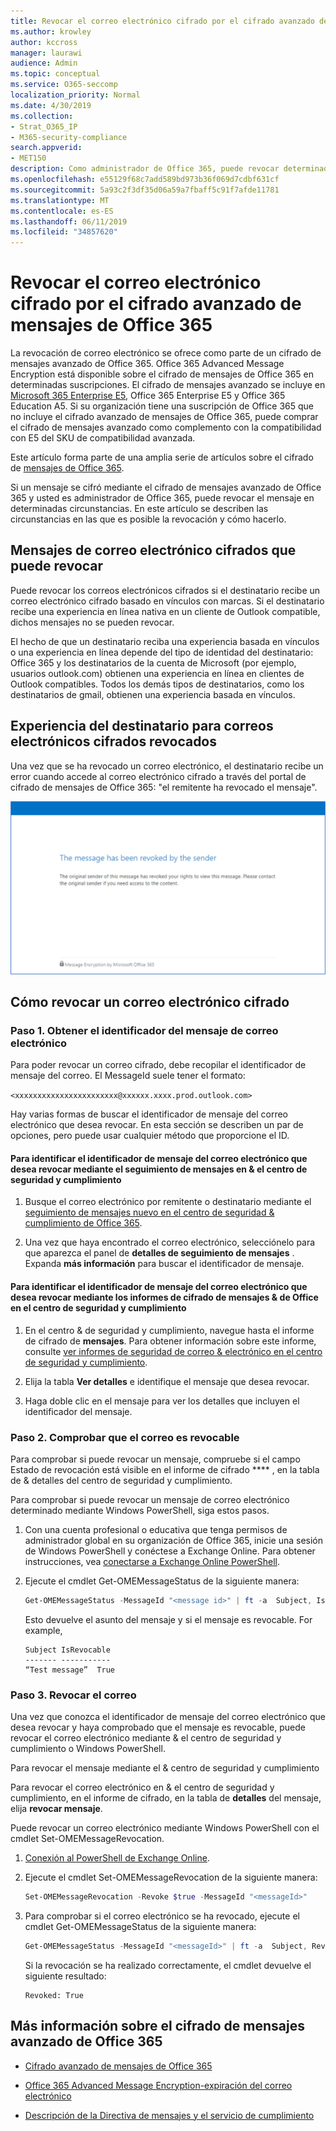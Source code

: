 ```yaml
---
title: Revocar el correo electrónico cifrado por el cifrado avanzado de mensajes de Office 365
ms.author: krowley
author: kccross
manager: laurawi
audience: Admin
ms.topic: conceptual
ms.service: O365-seccomp
localization_priority: Normal
ms.date: 4/30/2019
ms.collection:
- Strat_O365_IP
- M365-security-compliance
search.appverid:
- MET150
description: Como administrador de Office 365, puede revocar determinados mensajes de correo electrónico cifrados con el cifrado avanzado de mensajes de Office 365.
ms.openlocfilehash: e55129f68c7add589bd973b36f069d7cdbf631cf
ms.sourcegitcommit: 5a93c2f3df35d06a59a7fbaff5c91f7afde11781
ms.translationtype: MT
ms.contentlocale: es-ES
ms.lasthandoff: 06/11/2019
ms.locfileid: "34857620"
---
```

# <a name="revoke-email-encrypted-by-office-365-advanced-message-encryption"></a>Revocar el correo electrónico cifrado por el cifrado avanzado de mensajes de Office 365

La revocación de correo electrónico se ofrece como parte de un cifrado de mensajes avanzado de Office 365. Office 365 Advanced Message Encryption está disponible sobre el cifrado de mensajes de Office 365 en determinadas suscripciones. El cifrado de mensajes avanzado se incluye en [Microsoft 365 Enterprise E5](https://www.microsoft.com/microsoft-365/enterprise/home), Office 365 Enterprise E5 y Office 365 Education A5. Si su organización tiene una suscripción de Office 365 que no incluye el cifrado avanzado de mensajes de Office 365, puede comprar el cifrado de mensajes avanzado como complemento con la compatibilidad con E5 del SKU de compatibilidad avanzada.

Este artículo forma parte de una amplia serie de artículos sobre el cifrado de [mensajes de Office 365](ome.md).

Si un mensaje se cifró mediante el cifrado de mensajes avanzado de Office 365 y usted es administrador de Office 365, puede revocar el mensaje en determinadas circunstancias. En este artículo se describen las circunstancias en las que es posible la revocación y cómo hacerlo.
  
## <a name="encrypted-emails-that-you-can-revoke"></a>Mensajes de correo electrónico cifrados que puede revocar

Puede revocar los correos electrónicos cifrados si el destinatario recibe un correo electrónico cifrado basado en vínculos con marcas. Si el destinatario recibe una experiencia en línea nativa en un cliente de Outlook compatible, dichos mensajes no se pueden revocar.

El hecho de que un destinatario reciba una experiencia basada en vínculos o una experiencia en línea depende del tipo de identidad del destinatario: Office 365 y los destinatarios de la cuenta de Microsoft (por ejemplo, usuarios outlook.com) obtienen una experiencia en línea en clientes de Outlook compatibles. Todos los demás tipos de destinatarios, como los destinatarios de gmail, obtienen una experiencia basada en vínculos.

## <a name="recipient-experience-for-revoked-encrypted-emails"></a>Experiencia del destinatario para correos electrónicos cifrados revocados

Una vez que se ha revocado un correo electrónico, el destinatario recibe un error cuando accede al correo electrónico cifrado a través del portal de cifrado de mensajes de Office 365: "el remitente ha revocado el mensaje".

![Captura de pantalla que muestra un correo electrónico cifrado revocado.](media/revoked-encrypted-email.png)

## <a name="how-to-revoke-an-encrypted-email"></a>Cómo revocar un correo electrónico cifrado

### <a name="step-1-obtain-the-message-id-of-the-email"></a>Paso 1. Obtener el identificador del mensaje de correo electrónico

Para poder revocar un correo cifrado, debe recopilar el identificador de mensaje del correo. El MessageId suele tener el formato:

`<xxxxxxxxxxxxxxxxxxxxxxx@xxxxxx.xxxx.prod.outlook.com>`  

Hay varias formas de buscar el identificador de mensaje del correo electrónico que desea revocar. En esta sección se describen un par de opciones, pero puede usar cualquier método que proporcione el ID.

#### <a name="to-identify-the-message-id-of-the-email-you-want-to-revoke-by-using-message-trace-in-the-security-amp-compliance-center"></a>Para identificar el identificador de mensaje del correo electrónico que desea revocar mediante el seguimiento de mensajes en &amp; el centro de seguridad y cumplimiento

1. Busque el correo electrónico por remitente o destinatario mediante el [seguimiento de mensajes nuevo en el centro de seguridad & cumplimiento de Office 365](https://blogs.technet.microsoft.com/exchange/2018/05/02/new-message-trace-in-office-365-security-compliance-center/).

2. Una vez que haya encontrado el correo electrónico, selecciónelo para que aparezca el panel de **detalles de seguimiento de mensajes** . Expanda **más información** para buscar el identificador de mensaje.

#### <a name="to-identify-the-message-id-of-the-email-you-want-to-revoke-by-using-office-message-encryption-reports-in-the-security-amp-compliance-center"></a>Para identificar el identificador de mensaje del correo electrónico que desea revocar mediante los informes de cifrado de mensajes &amp; de Office en el centro de seguridad y cumplimiento

1. En el centro &amp; de seguridad y cumplimiento, navegue hasta el informe de cifrado de **mensajes**. Para obtener información sobre este informe, consulte [ver informes de seguridad de correo &amp; electrónico en el centro de seguridad y cumplimiento](view-email-security-reports.md).

2. Elija la tabla **Ver detalles** e identifique el mensaje que desea revocar.

3. Haga doble clic en el mensaje para ver los detalles que incluyen el identificador del mensaje.

### <a name="step-2-verify-that-the-mail-is-revocable"></a>Paso 2. Comprobar que el correo es revocable

Para comprobar si puede revocar un mensaje, compruebe si el campo Estado de revocación está visible en el informe de cifrado **** , en la tabla de &amp; detalles del centro de seguridad y cumplimiento.

Para comprobar si puede revocar un mensaje de correo electrónico determinado mediante Windows PowerShell, siga estos pasos.

1. Con una cuenta profesional o educativa que tenga permisos de administrador global en su organización de Office 365, inicie una sesión de Windows PowerShell y conéctese a Exchange Online. Para obtener instrucciones, vea [conectarse a Exchange Online PowerShell](https://aka.ms/exopowershell).

2. Ejecute el cmdlet Get-OMEMessageStatus de la siguiente manera:

     ```powershell
     Get-OMEMessageStatus -MessageId "<message id>" | ft -a  Subject, IsRevocable
     ```

   Esto devuelve el asunto del mensaje y si el mensaje es revocable. For example,

     ```text
     Subject IsRevocable
     ------- -----------
     “Test message”  True
     ```

### <a name="step-3-revoke-the-mail"></a>Paso 3. Revocar el correo

Una vez que conozca el identificador de mensaje del correo electrónico que desea revocar y haya comprobado que el mensaje es revocable, puede revocar el correo electrónico mediante &amp; el centro de seguridad y cumplimiento o Windows PowerShell.

Para revocar el mensaje mediante el &amp; centro de seguridad y cumplimiento

Para revocar el correo electrónico en &amp; el centro de seguridad y cumplimiento, en el informe de cifrado, en la tabla de **detalles** del mensaje, elija **revocar mensaje**.

Puede revocar un correo electrónico mediante Windows PowerShell con el cmdlet Set-OMEMessageRevocation.

1. [Conexión al PowerShell de Exchange Online](https://aka.ms/exopowershell).

2. Ejecute el cmdlet Set-OMEMessageRevocation de la siguiente manera:

    ```powershell
    Set-OMEMessageRevocation -Revoke $true -MessageId "<messageId>"
    ```

3. Para comprobar si el correo electrónico se ha revocado, ejecute el cmdlet Get-OMEMessageStatus de la siguiente manera:

    ```powershell
    Get-OMEMessageStatus -MessageId "<messageId>" | ft -a  Subject, Revoked
    ```

    Si la revocación se ha realizado correctamente, el cmdlet devuelve el siguiente resultado:  

     ```text
     Revoked: True
     ```

## <a name="more-information-about-office-365-advanced-message-encryption"></a>Más información sobre el cifrado de mensajes avanzado de Office 365

- [Cifrado avanzado de mensajes de Office 365](ome-advanced-message-encryption.md)

- [Office 365 Advanced Message Encryption-expiración del correo electrónico](ome-advanced-expiration.md)

- [Descripción de la Directiva de mensajes y el servicio de cumplimiento](https://docs.microsoft.com/office365/servicedescriptions/exchange-online-service-description/message-policy-and-compliance)
